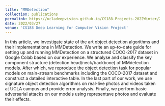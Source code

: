 ```yaml
---
title: "MMDetection"
collection: publications
permalink: https://ucladeepvision.github.io/CS188-Projects-2022Winter/2022/02/20/team09-MMDetection.html
date: 2022/03/27
venue: 'CS188 Deep Learning for Computer Vision Project'
---
```

In this article, we investigate state of the art object detection algorithms and their implementations in MMDetection. We write an up-to-date guide for setting up and running MMDetection on a structured COCO-2017 dataset in Google Colab based on our experience. We analyse and classify the key component structure (detection head/neck/backbone) of MMdetection models. After which, we reproduce the object detection task for popular models on main-stream benchmarks including the COCO-2017 dataset and construct a datailed interactive table. In the last part of our work, we use signature object detection algorithms on real-live photos and videos taken at UCLA campus and provide error analysis. Finally, we perform basic adversarial attacks on our models using representave photos and evaluate their effects.


